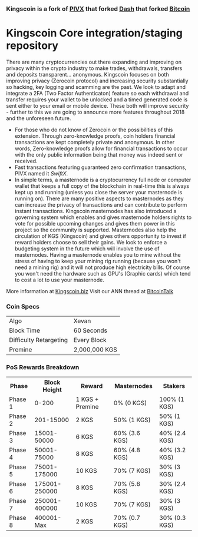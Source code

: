 ### Kingscoin is a fork of [PIVX](https://github.com/PIVX-Project/PIVX) that forked [Dash](https://github.com/dashpay/dash) that forked [Bitcoin](https://github.com/bitcoin/bitcoinp)


# Kingscoin Core integration/staging repository


There are many cryptocurrencies out there expanding and improving on privacy within the crypto industry to make trades, withdrawals, transfers and deposits transparent... anonymous. Kingscoin focuses on both improving privacy (Zerocoin protocol) and increasing security substantially so hacking, key logging and scamming are the past. We look to adapt and integrate a 2FA (Two Factor Authenticaton) feature so each withdrawal and transfer requires your wallet to be unlocked and a timed generated code is sent either to your email or mobile device. These both will improve security - further to this we are going to announce more features throughout 2018 and the unforeseen future.
- For those who do not know of Zerocoin or the possibilities of this extension. Through zero-knowledge proofs, coin holders financial transactions are kept completely private and anonymous. In other words, Zero-knowledge proofs allow for financial transactions to occur with the only public information being that money was indeed sent or received.
- Fast transactions featuring guaranteed zero confirmation transactions, PIVX named it _SwiftX_.
- In simple terms, a masternode is a cryptocurrency full node or computer wallet that keeps a full copy of the blockchain in real-time this is always kept up and running (unless you close the server your masternode is running on). There are many positive aspects to masternodes as they can increase the privacy of transactions and can contribute to perform instant transactions. Kingscoin masternodes has also introduced a governing system which enables and gives masternode holders rights to vote for possible upcoming changes and gives them power in this project so the community is supported. Masternodes also help the circulation of KGS (Kingscoin) and gives others opportunity to invest if reward holders choose to sell their gains. We look to enforce a budgeting system in the future which will involve the use of masternodes. Having a masternode enables you to mine without the stress of having to keep your mining rig running (because you won't need a mining rig) and it will not produce high electricity bills. Of course you won't need the hardware such as GPU's (Graphic cards) which tend to cost a lot to use your masternode.

More information at [Kingscoin.biz](https://www.kingscoin.biz/) Visit our ANN thread at [BitcoinTalk](http://www.bitcointalk.org/index.php)


### Coin Specs
<table>
<tr><td>Algo</td><td>Xevan</td></tr>
<tr><td>Block Time</td><td>60 Seconds</td></tr>
<tr><td>Difficulty Retargeting</td><td>Every Block</td></tr>
<tr><td>Premine</td><td>2,000,000 KGS</td></tr>
</table>


### PoS Rewards Breakdown

<table>
<th>Phase</th><th>Block Height</th><th>Reward</th><th>Masternodes</th><th>Stakers</th>
<tr><td>Phase 1</td><td>0-200</td><td>1 KGS + Premine</td><td>0% (0 KGS)</td><td>100% (1 KGS)</td></tr>
<tr><td>Phase 2</td><td>201-15000</td><td>2 KGS</td><td>50% (1 KGS)</td><td>50% (1 KGS)</td></tr>
<tr><td>Phase 3</td><td>15001-50000</td><td>6 KGS</td><td>60% (3.6 KGS)</td><td>40% (2.4 KGS)</td></tr>
<tr><td>Phase 4</td><td>50001-75000</td><td>8 KGS</td><td>60% (4.8 KGS)</td><td>40% (3.2 KGS)</td></tr>
<tr><td>Phase 5</td><td>75001-175000</td><td>10 KGS</td><td>70% (7 KGS)</td><td>30% (3 KGS)</td></tr>
<tr><td>Phase 6</td><td>175001-250000</td><td>8 KGS</td><td>70% (5.6 KGS)</td><td>30% (2.4 KGS)</td></tr>
<tr><td>Phase 7</td><td>250001-400000</td><td>10 KGS</td><td>70% (7 KGS)</td><td>30% (3 KGS)</td></tr>
<tr><td>Phase 8</td><td>400001-Max</td><td>2 KGS</td><td>70% (0.7 KGS)</td><td>30% (0.3 KGS)</td></tr>
</table>
